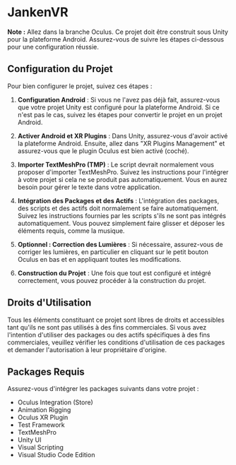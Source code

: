 # JankenVR

**Note :** Allez dans la branche Oculus. Ce projet doit être construit sous Unity pour la plateforme Android. Assurez-vous de suivre les étapes ci-dessous pour une configuration réussie.

## Configuration du Projet

Pour bien configurer le projet, suivez ces étapes :

1. **Configuration Android** : Si vous ne l'avez pas déjà fait, assurez-vous que votre projet Unity est configuré pour la plateforme Android. Si ce n'est pas le cas, suivez les étapes pour convertir le projet en un projet Android.

2. **Activer Android et XR Plugins** : Dans Unity, assurez-vous d'avoir activé la plateforme Android. Ensuite, allez dans "XR Plugins Management" et assurez-vous que le plugin Oculus est bien activé (coché).

3. **Importer TextMeshPro (TMP)** : Le script devrait normalement vous proposer d'importer TextMeshPro. Suivez les instructions pour l'intégrer à votre projet si cela ne se produit pas automatiquement. Vous en aurez besoin pour gérer le texte dans votre application.

4. **Intégration des Packages et des Actifs** : L'intégration des packages, des scripts et des actifs doit normalement se faire automatiquement. Suivez les instructions fournies par les scripts s'ils ne sont pas intégrés automatiquement. Vous pouvez simplement faire glisser et déposer les éléments requis, comme la musique.

5. **Optionnel : Correction des Lumières** : Si nécessaire, assurez-vous de corriger les lumières, en particulier en cliquant sur le petit bouton Oculus en bas et en appliquant toutes les modifications.

6. **Construction du Projet** : Une fois que tout est configuré et intégré correctement, vous pouvez procéder à la construction du projet.

## Droits d'Utilisation

Tous les éléments constituant ce projet sont libres de droits et accessibles tant qu'ils ne sont pas utilisés à des fins commerciales. Si vous avez l'intention d'utiliser des packages ou des actifs spécifiques à des fins commerciales, veuillez vérifier les conditions d'utilisation de ces packages et demander l'autorisation à leur propriétaire d'origine.

## Packages Requis

Assurez-vous d'intégrer les packages suivants dans votre projet :

- Oculus Integration (Store)
- Animation Rigging
- Oculus XR Plugin
- Test Framework
- TextMeshPro
- Unity UI
- Visual Scripting
- Visual Studio Code Edition
